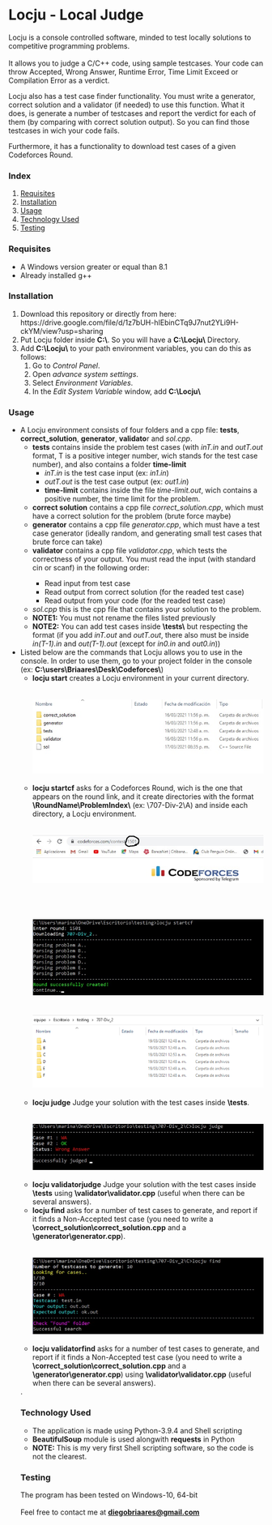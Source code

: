 <h1>Locju - Local Judge</h1>

Locju is a console controlled software, minded to test locally solutions to competitive programming problems. 
<br><br>
It allows you to judge a C/C++ code, using sample testcases. Your code can throw Accepted, Wrong Answer, Runtime Error, Time Limit Exceed or Compilation Error as a verdict. 

Locju also has a test case finder functionality. You must write a generator, correct solution and a validator (if needed) to use this function. What it does, is generate a number of testcases and report the verdict for each of them (by comparing with correct solution output). So you can find those testcases in wich your code fails. 

Furthermore, it has a functionality to download test cases of a given Codeforces Round.  

<h3>Index</h3>
<ol>
<li><a href="#requisites">Requisites</a></li>
<li><a href="#installation">Installation</a></li>
<li><a href="#usage">Usage</a></li>
<li><a href="#techused">Technology Used</a></li>
<li><a href="#testing">Testing</a></li>
</ol>

<a name="requisites"><h3>Requisites</h3></a>
<ul>
<li>A Windows version greater or equal than 8.1</li>
<li>Already installed g++</li>
</ul>

<a name="installation"><h3>Installation</h3></a>
<ol>
<li>Download this repository or directly from here: https://drive.google.com/file/d/1z7bUH-hIEbinCTq9J7nut2YLi9H-ckYM/view?usp=sharing</li>
<li>Put Locju folder inside <b>C:\</b>. So you will have a <b>C:\Locju\</b> Directory.</li>	
<li>Add <b>C:\Locju\</b> to your path environment variables, you can do this as follows: 
    <ol>
	<li>Go to <i>Control Panel</i>.</li>
	<li>Open <i>advance system settings</i>.</li>
	    <li>Select <i>Environment Variables</i>.</li>
	    <li>In the <i>Edit System Variable</i> window, add <b>C:\Locju\</b></li>
	</ol>
</li>
</ol>

<a name="usage"><h3>Usage</h3></a>
<ul>
<li>A Locju environment consists of four folders and a cpp file: <b>tests</b>, <b>correct_solution</b>, <b>generator</b>, <b>validato</b>r and <i>sol.cpp</i>.
	<ul>
		<li><b>tests</b> contains inside the problem test cases (with <i>inT.in</i> and <i>outT.out</i> format, T is a positive integer number, wich stands for the test case number), and also contains a folder <b>time-limit</b>
			<ul>
				<li><i>inT.in</i> is the test case input (ex: <i>in1.in</i>)</li>
				<li><i>outT.out</i> is the test case output (ex: <i>out1.in</i>)</li>
				<li><b>time-limit</b> contains inside the file <i>time-limit.out</i>, wich contains a positive number, the time limit for the problem.</li>
			</ul>
		<li><b>correct solution</b> contains a cpp file <i>correct_solution.cpp</i>, which must have a correct solution for the problem (brute force maybe)</li>
		<li><b>generator</b> contains a cpp file <i>generator.cpp</i>, which must have a test case generator (ideally random, and generating small test cases that brute force can take)</li>
		<li><b>validator</b> contains a cpp file <i>validator.cpp</i>, which tests the correctness of your output. You must read the input (with standard cin or scanf) in the following order:</li>
			<ul>
				<li>Read input from test case</li>
				<li>Read output from correct solution (for the readed test case)</li>
				<li>Read output from your code (for the readed test case)</li>
			</ul>
		<li><i>sol.cpp</i> this is the cpp file that contains your solution to the problem.</li>	
		<li><b>NOTE1:</b> You must not rename the files listed previously</li>	
		<li><b>NOTE2:</b> You can add test cases inside <b>\tests\</b> but respecting the format (if you add <i>inT.out</i> and <i>outT.out</i>, there also must be inside <i>in(T-1).in</i> and <i>out(T-1).out</i> (except for <i>in0.in</i> and <i>out0.in</i>)) </li>
	</ul>
</li>
<li>Listed below are the commands that Locju allows you to use in the console. In order to use them, go to your project folder in the console (ex: <b>C:\users\Briaares\Desk\Codeforces\</b>)
	<ul>
		<li><b>locju start</b> creates a Locju environment in your current directory.</li>
		<br>
		<br>
		<center><img src="https://github.com/DiegoBriaares/Locju/blob/master/locju_env.jpg?raw=true"></center>
		<br>
		<li><b>locju startcf</b> asks for a Codeforces Round, wich is the one that appears on the round link, and it create directories with the format <b>\RoundName\ProblemIndex\</b> (ex: \707-Div-2\A) and inside each directory, a Locju environment.</li>
		<br>
		<br>
		<center><img src="https://github.com/DiegoBriaares/Locju/blob/master/Round_number.jpg?raw=true"></center>
		<br>
		<br>
		<br>
		<br>
		<center><img src="https://github.com/DiegoBriaares/Locju/blob/master/startcf.jpg?raw=true"></center>
		<br>
		<br>
		<center><img src="https://github.com/DiegoBriaares/Locju/blob/master/dirs_created.jpg?raw=true"></center>
		<br>
		<li><b>locju judge</b> Judge your solution with the test cases inside <b>\tests</b>.</li>
		<br>
		<br>
		<center><img src="https://github.com/DiegoBriaares/Locju/blob/master/locju_judge.jpg?raw=true"></center>
		<br>
		<li><b>locju validatorjudge</b> Judge your solution with the test cases inside <b>\tests</b> using <b>\validator\validator.cpp</b> (useful when there can be several answers).</li>
		<li><b>locju find</b> asks for a number of test cases to generate, and report if it finds a Non-Accepted test case (you need to write a <b>\correct_solution\correct_solution.cpp</b> and a <b>\generator\generator.cpp</b>).</li>
		<br>
		<br>
		<center><img src="https://github.com/DiegoBriaares/Locju/blob/master/find_case.jpg?raw=true"></center>
		<br>
		<li><b>locju validatorfind</b> asks for a number of test cases to generate, and report if it finds a Non-Accepted test case (you need to write a <b>\correct_solution\correct_solution.cpp</b> and a <b>\generator\generator.cpp</b>) using <b>\validator\validator.cpp</b> (useful when there can be several answers).</li>
	</ul>
</li>.


<a name="techused"><h3>Technology Used</h3></a>
<ul>
<li>The application is made using Python-3.9.4 and Shell scripting</li>
<li><b>BeautifulSoup</b> module is used alongwith <b>requests</b> in Python</li>
<li><b>NOTE:</b> This is my very first Shell scripting software, so the code is not the clearest.</li>
</ul>

<a name="testing"><h3>Testing</h3></a>
The program has been tested on Windows-10, 64-bit
<br>                                                                                                                                      
Feel free to contact me at <b>diegobriaares@gmail.com</b>
